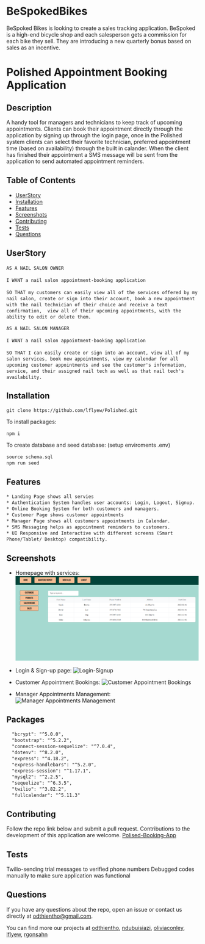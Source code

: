 # BeSpokedBikes
BeSpoked Bikes is looking to create a sales tracking application. BeSpoked is a high-end bicycle shop and each salesperson gets a commission for each bike they sell. They are introducing a new quarterly bonus based on sales as an incentive.


# Polished Appointment Booking Application

## Description 
A handy tool for managers and technicians to keep track of upcoming appointments. Clients can book their appointment directly through the application by signing up through the login page, once in the Polished system clients can select their favorite technician, preferred appointment time (based on availability) through the built in calander. When the client has finished their appointment a SMS message will be sent from the application to send automated appointment reminders. 

  ## Table of Contents
  - [UserStory](#userstory)
  - [Installation](#installation)
  - [Features](#features)
  - [Screenshots](#screenshots)
  - [Contributing](#contributing)
  - [Tests](#tests)
  - [Questions](#questions)

## UserStory
```
AS A NAIL SALON OWNER 

I WANT a nail salon appointment-booking application

SO THAT my customers can easily view all of the services offered by my nail salon, create or sign into their account, book a new appointment with the nail technician of their choice and receive a text confirmation,  view all of their upcoming appointments, with the ability to edit or delete them. 
```
```
AS A NAIL SALON MANAGER

I WANT a nail salon appointment-booking application

SO THAT I can easily create or sign into an account, view all of my salon services, book new appointments, view my calendar for all upcoming customer appointments and see the customer's information, service, and their assigned nail tech as well as that nail tech's availability. 
```
## Installation
  ```
  git clone https://github.com/lflyew/Polished.git
  ```
  To install packages:
  ```
  npm i
  ```
  To create database and seed database: (setup enviroments .env)
  ```
  source schema.sql
  npm run seed
  ``` 
## Features 
```
* Landing Page shows all servies
* Authentication System handles user accounts: Login, Logout, Signup.
* Online Booking System for both customers and managers.
* Customer Page shows customer appointments
* Manager Page shows all customers appointments in Calendar.
* SMS Messaging helps as appointment reminders to customers.
* UI Responsive and Interactive with different screens (Smart Phone/Tablet/ Desktop) compatibility.
```
  
## Screenshots 
* Homepage with services:
![Homepage](./images/home-page.png)

* Login & Sign-up page:
![Login-Signup](./images/login-signup.png)

* Customer Appointment Bookings:
![Customer Appointment Bookings](./images/customer-appointment.png)

* Manager Appointments Management:
![Manager Appointments Management](./images/manager-appointment.png)

## Packages
``` 
  "bcrypt": "^5.0.0",
  "bootstrap": "^5.2.2",
  "connect-session-sequelize": "^7.0.4",
  "dotenv": "^8.2.0",
  "express": "^4.18.2",
  "express-handlebars": "^5.2.0",
  "express-session": "^1.17.1",
  "mysql2": "^2.2.5",
  "sequelize": "^6.3.5",
  "twilio": "^3.82.2",
  "fullcalendar": "^5.11.3"
```

## Contributing
Follow the repo link below and submit a pull request. 
Contributions to the development of this application are welcome. 
[Polised-Booking-App](https://github.com/lflyew/Polished) 

## Tests 
Twilio-sending trial messages to verified phone numbers 
Debugged codes manually to make sure application was functional 

## Questions
If you have any questions about the repo, open an issue or contact us directly at odthientho@gmail.com. 

You can find more our projects at [odthientho](https://github.com/odthientho/), 
[ndubuisiazi](https://github.com/ndubuisiazi), 
[oliviaconley](https://github.com/oliviaconley),
[lflyew](https://github.com/lflyew), 
[rgonsahn](https://github.com/rgonsahn)

